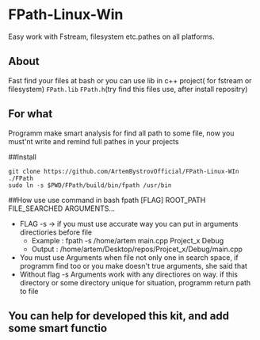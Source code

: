 # FPath-Linux-Win
Easy work with Fstream, filesystem etc.pathes on all platforms.

## About
Fast find your files at bash or you can use lib in c++ project( for fstream or filesystem)
`FPath.lib` `FPath.h`(try find this files use, after install repositry) 

## For what
Programm make smart analysis for find all path to some file, now you must'nt write and remind full pathes in your projects

##Install

```console
git clone https://github.com/ArtemBystrovOfficial/FPath-Linux-WIn ./FPath
sudo ln -s $PWD/FPath/build/bin/fpath /usr/bin
```

##How use
use command in bash
fpath [FLAG] ROOT_PATH FILE_SEARCHED ARGUMENTS...
- FLAG -s -> if you must use accurate way you can put in arguments directiories before file 
  - Example : fpath -s /home/artem main.cpp Project_x Debug 
  - Output  : /home/artem/Desktop/repos/Projcet_x/Debug/main.cpp
- You must use Arguments when file not only one in search space, if programm find too or you make doesn't true arguments, she said that
- Without flag -s Arguments work with any directiores on way. if this directory or some directory unique for situation, programm return path to file

## You can help for developed this kit, and add some smart functio
